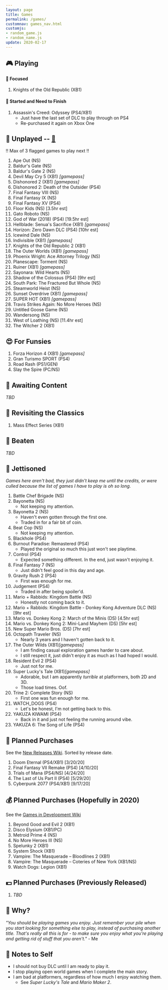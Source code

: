 ```yaml
---
layout: page
title: Games
permalink: /games/
customnav: games_nav.html
customjs:
- random_game.js
- random_name.js
update: 2020-02-17
---
```


<a name='currently-playing'></a>
<!-- playing:start -->

## :video_game: Playing

#### :eyes: Focused

1. Knights of the Old Republic (XB1)

#### :traffic_light: Started and Need to Finish

1. Assassin's Creed: Odyssey (PS4/XB1)
   * Just have the last set of DLC to play through on PS4
   * Re-purchased it again on Xbox One

<!-- playing:end -->
<a name='unplayed'></a>
<!-- unplayed:start -->

## :space_invader: Unplayed -- <a href="javascript: randomGame('unplayed')" id="unplayed-link">:dart:</a>

:bangbang: Max of 3 flagged games to play next :bangbang:

1. Ape Out (NS)
1. Baldur's Gate (NS)
1. Baldur's Gate 2 (NS)
1. Devil May Cry 5 (XB1) _[gamepass]_
1. Dishonored 2 (XB1) _[gamepass]_
1. Dishonored 2: Death of the Outsider (PS4)
1. Final Fantasy VIII (NS)
1. Final Fantasy IX (NS)
1. Final Fantasy XV (PS4)
1. Floor Kids (NS) [3.5hr est]
1. Gato Roboto (NS)
1. God of War (2018) (PS4) [19.5hr est]
1. Hellblade: Senua's Sacrifice (XB1) _[gamepass]_
1. Horizon: Zero Dawn DLC (PS4) [10hr est]
1. Icewind Dale (NS)
1. Indivisible (XB1) _[gamepass]_
1. Knights of the Old Republic 2 (XB1)
1. The Outer Worlds (XB1) _[gamepass]_
1. Phoenix Wright: Ace Attorney Trilogy (NS)
1. Planescape: Torment (NS)
1. Ruiner (XB1) _[gamepass]_
1. Sayonara: Wild Hearts (NS)
1. Shadow of the Colossus (PS4) [9hr est]
1. South Park: The Fractured But Whole (NS)
1. Steamworld Heist (NS)
1. Sunset Overdrive (XB1) _[gamepass]_
1. SUPER HOT (XB1) _[gamepass]_
1. Travis Strikes Again: No More Heroes (NS)
1. Untitled Goose Game (NS)
1. Wandersong (NS)
1. West of Loathing (NS) [11.4hr est]
1. The Witcher 2 (XB1)

<!-- unplayed:end -->

<a name='for-fun'></a>
<!-- for-fun:start -->

## :heart_eyes: For Funsies
<!-- <a href="javascript: randomGame('for-fun')" id="for-fun-link" title="Random selection" alt="Random selection">:dart:</a>-->

1. Forza Horizon 4 (XB1) _[gamepass]_
1. Gran Turismo SPORT (PS4)
1. Road Rash (PS1/GEN)
1. Slay the Spire (PC/NS)

<!-- for-fun:end -->

<a name='awaiting-content'></a>
<!-- awaiting-content:start -->

## :calendar: Awaiting Content

_TBD_

<!-- awaiting-content:end -->

<a name='undecided'>
<!-- undecided:start -->

<!-- undecided:end -->

<a name='revisited'></a>
<!-- revisited:start -->

## :repeat: Revisiting the Classics

1. Mass Effect Series (XB1)

<!-- revisited:end -->

<a name='beaten'></a>
<!-- beaten:start -->

## :checkered_flag: Beaten

_TBD_

<!-- beaten:end -->

<a name='jettisoned'></a>
<!-- jettisoned:start -->

## :rocket: Jettisoned

_Games here aren't bad, they just didn't keep me until the credits, or were culled because the list
of games I have to play is oh so long._

1. Battle Chef Brigade (NS)
1. Bayonetta (NS)
   - Not keeping my attention.
1. Bayonetta 2 (NS)
   - Haven't even gotten through the first one.
   - Traded in for a fair bit of coin.
1. Beat Cop (NS)
   - Not keeping my attention.
1. Blackhole (PS4)
1. Burnout Paradise: Remastered (PS4)
   - Played the original so much this just won't see playtime.
1. Control (PS4)
   - Expected something different. In the end, just wasn't enjoying it.
1. Final Fantasy 7 (NS)
   - Just didn't feel good in this day and age.
1. Gravity Rush 2 (PS4)
   - First was enough for me.
1. Judgement (PS4)
   - Traded in after being spoiler'd.
1. Mario + Rabbids: Kingdom Battle (NS)
   - Honestly not coming back to it.
1. Mario + Rabbids: Kingdom Battle - Donkey Kong Adventure DLC (NS) [9hr est]
1. Mario vs. Donkey Kong 2: March of the Minis (DS) [4.5hr est]
1. Mario vs. Donkey Kong 2: Mini-Land Mayhem (DS) [5hr est]
1. New Super Mario Bros. (DS) [7hr est]
1. Octopath Traveler (NS)
   - Nearly 3 years and I haven't gotten back to it.
1. The Outer Wilds (XB1)_[gamepass]_
   - I am finding casual exploration games harder to care about.
   - I still respect it, just didn't enjoy it as much as I had hoped I would.
1. Resident Evil 2 (PS4)
   - Just not for me.
1. Super Lucky's Tale (XB1)_[gamepass]_
   - Adorable, but I am apparently _turrible_ at platformers, both 2D and 3D.
   - Those load times. Oof.
1. Trine 2: Complete Story (NS)
   - First one was fun enough for me.
1. WATCH_DOGS (PS4)
   - Let's be honest, I'm not getting back to this.
1. YAKUZA KIWAMI (PS4)
   - Back in it and just not feeling the running around vibe.
1. YAKUZA 6: The Song of Life (PS4)

<!-- jettisoned:end -->
<a name='planned-purchases'></a>
<!-- planned-purchases:start -->

## :money_with_wings: Planned Purchases 

See the [New Releases Wiki][new-releases]. Sorted by release date.

1. Doom Eternal (PS4/XB1) [3/20/20]
1. Final Fantasy VII Remake (PS4) [4/10/20]
1. Trials of Mana (PS4/NS) [4/24/20]
1. The Last of Us Part II (PS4) [5/29/20]
1. Cyberpunk 2077 (PS4/XB1) [9/17/20]

## :moneybag: Planned Purchases (Hopefully in 2020)

See the [Games in Development Wiki][games-in-development]

1. Beyond Good and Evil 2 (XB1)
1. Disco Elysium (XB1/PC)
1. Metroid Prime 4 (NS)
1. No More Heroes III (NS)
1. Spelunky 2 (XB1)
1. System Shock (XB1)
1. Vampire: The Masquerade – Bloodlines 2 (XB1)
1. Vampire: The Masquerade – Coteries of New York (XB1/NS)
1. Watch Dogs: Legion (XB1)

## :dollar: Planned Purchases (Previously Released)

1. _TBD_

<!-- planned-purchases:end -->

<a name='why'>

## :thought_balloon: Why?

_"You should be playing games you enjoy. Just remember your pile when you start
looking for something else to play, instead of purchasing another title. That's
really all this is for - to make sure you enjoy what you're playing and getting
rid of stuff that you aren't."_ - Me

<a name='notes-to-self'>

## :memo: Notes to Self

+ I should not buy DLC until I am ready to play it.
+ I stop playing open world games when I complete the main story.
+ I am bad at platformers, regardless of how much I enjoy watching them.
  - See _Super Lucky's Tale_ and _Mario Maker 2_.

[new-releases]: https://en.wikipedia.org/wiki/2020_in_video_gaming#Game_releases
[games-in-development]: https://en.wikipedia.org/wiki/List_of_video_games_in_development
[notes-to-self]: #notes-to-self
[currently-playing]: #currently-playing
[awaiting-content]: #awaiting-content
[undecided]: #undecided
[unplayed]: #unplayed
[beaten]: #beaten
[jettisoned]: #jettisoned
[why]: #why
[for-fun]: #for-fun
[planned-purchases]: #planned-purchases
